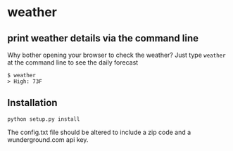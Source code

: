 weather
=======

print weather details via the command line
------------------------------------------

Why bother opening your browser to check the weather? Just type `weather` at the command line to see the daily forecast

```
$ weather
> High: 73F
```

Installation
------------

```
python setup.py install
```

The config.txt file should be altered to include a zip code and a wunderground.com api key.